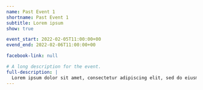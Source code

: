 ```yaml
---
name: Past Event 1
shortname: Past Event 1
subtitle: Lorem ipsum
show: true

event_start: 2022-02-05T11:00:00+00
evend_end: 2022-02-06T11:00:00+00

facebook-link: null

# A long description for the event.
full-description: |
  Lorem ipsum dolor sit amet, consectetur adipiscing elit, sed do eiusmod tempor incididunt ut labore et dolore magna aliqua. Ut enim ad minim veniam, quis nostrud exercitation ullamco laboris nisi ut aliquip ex ea commodo consequat.
---
```

